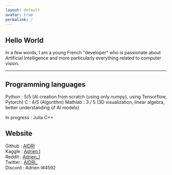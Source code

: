 ```yaml
---
layout: default
avatar: true
permalink: /
---
```

## Hello World
In a few words, I am a young French "developer" who is passionate about Artificial Intelligence and more particularly everything related to computer vision.

---

## Programming languages
Python : 5/5 (AI creation from scratch (using only numpy), using Tensorflow, Pytorch)
C : 4/5 (Algorithm)
Mathlab : 3 / 5 (3D visualization, linear algebra, better understanding of AI models)

In progress :
Julia
C++

## Website
Github : <a href="https://github.com/AIDRI" target="_blank">AIDRI</a>  
Kaggle : <a href="https://www.kaggle.com/adrieni" target="_blank">Adrien I</a>  
Reddit : <a href="https://www.reddit.com/user/Adrien_I" target="_blank">Adrien_I</a>  
Twitter : <a href="https://twitter.com/AIDRI_" target="_blank">AIDRI_</a>  
Discord : Adrien I#4592  

